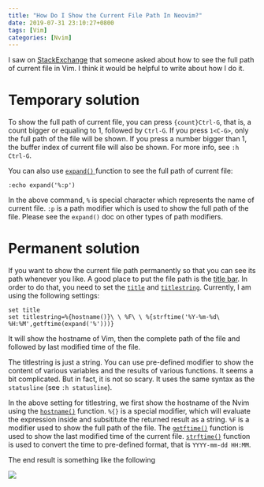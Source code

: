 ```yaml
---
title: "How Do I Show the Current File Path In Neovim?"
date: 2019-07-31 23:10:27+0800
tags: [Vim]
categories: [Nvim]
---
```


I saw on [StackExchange](https://vi.stackexchange.com/questions/104/how-can-i-see-the-full-path-of-the-current-file/20768#20768)
that someone asked about how to see the full path of current file in Vim. I
think it would be helpful to write about how I do it.

<!--more-->

# Temporary solution

To show the full path of current file, you can press `{count}Ctrl-G`, that is,
a count bigger or equaling to 1, followed by `Ctrl-G`. If you press `1<C-G>`,
only the full path of the file will be shown. If you press a number bigger than
1, the buffer index of current file will also be shown. For more info, see `:h
Ctrl-G`.

You can also use [`expand()` ](https://neovim.io/doc/user/eval.html#expand())
function to see the full path of current file:

```
:echo expand('%:p')
```

In the above command, `%` is special character which represents the name of
current file. `:p` is a path modifier which is used to show the full path of
the file. Please see the `expand()` doc on other types of path modifiers.

# Permanent solution

If you want to show the current file path permanently so that you can see its
path whenever you like. A good place to put the file path is the [title
bar](https://www.computerhope.com/jargon/t/titlebar.htm). In order to do that,
you need to set the [`title`](https://neovim.io/doc/user/options.html#'title')
and [`titlestring`](https://neovim.io/doc/user/options.html#'titlestring').
Currently, I am using the following settings:

```
set title
set titlestring=%{hostname()}\ \ %F\ \ %{strftime('%Y-%m-%d\ %H:%M',getftime(expand('%')))}
```

It will show the hostname of Vim, then the complete path of the file and
followed by last modified time of the file.

The titlestring is just a string. You can use pre-defined modifier to show the
content of various variables and the results of various functions.  It seems a
bit complicated. But in fact, it is not so scary. It uses the same syntax as
the `statusline` (see `:h statusline`).

In the above setting for titlestring, we first show the hostname of the Nvim
using the [`hostname()`](https://neovim.io/doc/user/eval.html#hostname())
function. `%{}` is a special modifier, which will evaluate the expression
inside and subsititute the returned result as a string. `%F` is a modifier used
to show the full path of the file. The
[`getftime()`](https://neovim.io/doc/user/eval.html#getftime()) function is
used to show the last modified time of the current file.
[`strftime()`](https://neovim.io/doc/user/eval.html#strftime()) function is
used to convert the time to pre-defined format, that is `YYYY-mm-dd HH:MM`.

The end result is something like the following

![](https://blog-resource-1257868508.file.myqcloud.com/20190731231236.png)
